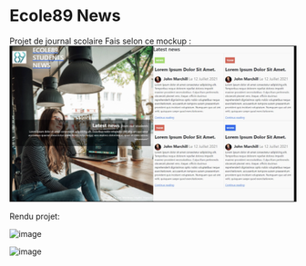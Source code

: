 # Ecole89 News

Projet de journal scolaire
Fais selon ce mockup : 
![image](/image_2024-06-26_184428196.png)

Rendu projet:

![image](https://github.com/Ecole89-B2-2023-2024/Noah_Chantin_php_devoir_final/assets/108767221/f2a3a270-c951-4bbe-a5a7-1d0c1e7a63ba)

![image](https://github.com/Ecole89-B2-2023-2024/Noah_Chantin_php_devoir_final/assets/108767221/5de98bab-2a93-428e-94ec-347f580fedcb)
